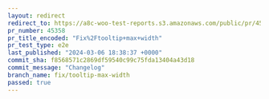 ```yaml
---
layout: redirect
redirect_to: https://a8c-woo-test-reports.s3.amazonaws.com/public/pr/45358/e2e/index.html
pr_number: 45358
pr_title_encoded: "Fix%2Ftooltip+max+width"
pr_test_type: e2e
last_published: "2024-03-06 18:38:37 +0000"
commit_sha: f8568571c2869df59540c99c75fda13404a43d18
commit_message: "Changelog"
branch_name: fix/tooltip-max-width
passed: true
---
```

